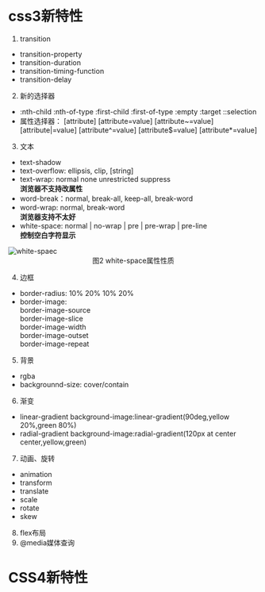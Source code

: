# css3新特性
1. transition
- transition-property
- transition-duration
- transition-timing-function
- transition-delay
2. 新的选择器
- :nth-child :nth-of-type :first-child :first-of-type :empty :target ::selection 
- 属性选择器： [attribute] [attribute=value] [attribute~=value] [attribute|=value]
[attribute^=value] [attribute$=value] [attribute*=value]
3. 文本
- text-shadow
- text-overflow: ellipsis, clip,  [string]
- text-wrap: normal none unrestricted suppress  
**浏览器不支持改属性**  
- word-break：normal, break-all, keep-all, break-word
- word-wrap: normal, break-word  
**浏览器支持不太好**
- white-space: normal | no-wrap | pre | pre-wrap | pre-line  
**控制空白字符显示**  

<img :src="$withBase('/white-space.png')" alt="white-spaec">
<center>图2 white-space属性性质</center>  

4. 边框
- border-radius: 10% 20% 10% 20%
- border-image:  
border-image-source  
border-image-slice  
border-image-width  
border-image-outset  
border-image-repeat  

5. 背景
- rgba
- backgrounnd-size: cover/contain
6. 渐变
- linear-gradient   background-image:linear-gradient(90deg,yellow 20%,green 80%)
- radial-gradient   background-image:radial-gradient(120px at center center,yellow,green)
7. 动画、旋转
- animation
- transform
- translate
- scale
- rotate
- skew
8. flex布局
9. @media媒体查询


# CSS4新特性